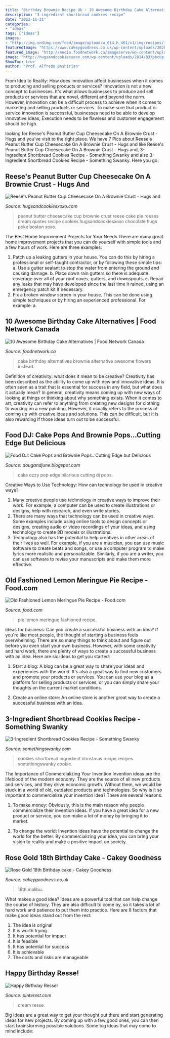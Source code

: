 ```yaml
---
title: "Birthday Brownie Recipe Uk : 10 Awesome Birthday Cake Alternatives"
description: "3-ingredient shortbread cookies recipe"
date: "2022-11-21"
categories:
- "ideas"
tags: ["ideas"]
images:
- "http://img.sndimg.com/food/image/upload/w_614,h_461/v1/img/recipes/12/83/10/picm27ZNk.jpg"
featuredImage: "https://www.cakeygoodness.co.uk/wp-content/uploads/2020/12/18th-rose-gold-drtip-cake-10-768x1094.jpg"
featured_image: "http://media.foodnetwork.ca/imageserve/wp-content/uploads/sites/6/2015/02/brownie-cake/x.jpg"
image: "http://hugsandcookiesxoxo.com/wp-content/uploads/2014/03/pbcup-cake.jpg"
ShowToc: true
author: "Prof. Alfredo Bashirian"
---
```



From Idea to Reality: How does innovation affect businesses when it comes to producing and selling products or services?
Innovation is not a new concept to businesses. It's what allows businesses to produce and sell products or services that are novel, different and beyond the norm. However, innovation can be a difficult process to achieve when it comes to marketing and selling products or services. To make sure that product or service innovation is successful, businesses need to be able to develop innovative ideas, Execution needs to be flawless and customer engagement should be high.

	

		
looking for Reese&#039;s Peanut Butter Cup Cheesecake On A Brownie Crust - Hugs and you've visit to the right place. We have 7 Pics about Reese&#039;s Peanut Butter Cup Cheesecake On A Brownie Crust - Hugs and like Reese&#039;s Peanut Butter Cup Cheesecake On A Brownie Crust - Hugs and, 3-Ingredient Shortbread Cookies Recipe - Something Swanky and also 3-Ingredient Shortbread Cookies Recipe - Something Swanky. Here you go:
		
    
## Reese&#039;s Peanut Butter Cup Cheesecake On A Brownie Crust - Hugs And

<img loading=lazy src="http://hugsandcookiesxoxo.com/wp-content/uploads/2014/03/pbcup-cake.jpg" onerror="this.onerror=null;this.src='https://tse1.mm.bing.net/th?id=OIP.LOq4OHEa7_NiirKoeNvhvgHaE8&amp;pid=15.1';" alt="Reese&#039;s Peanut Butter Cup Cheesecake On A Brownie Crust - Hugs and">

_Source: hugsandcookiesxoxo.com_

>peanut butter cheesecake cup brownie crust reese cake pie reeses cream quotes recipe cookies hugsandcookiesxoxo chocolate hugs poke boston xoxo. 

	

The Best Home Improvement Projects for Your Needs
There are many great home improvement projects that you can do yourself with simple tools and a few hours of work. Here are three examples: 
1. Patch up a leaking gutters in your house. You can do this by hiring a professional or self-taught contractor, or by following these simple tips: 
a. Use a gutter sealant to stop the water from entering the ground and causing damage. 
b. Place down rain gutters so there is adequate coverage over all of your roof eaves, gutters, and downspouts. 
c. Repair any leaks that may have developed since the last time it rained, using an emergency patch kit if necessary.
2. Fix a broken window screen in your house. This can be done using simple techniques or by hiring an experienced professional. For example: 
a.

    
## 10 Awesome Birthday Cake Alternatives | Food Network Canada

<img loading=lazy src="http://media.foodnetwork.ca/imageserve/wp-content/uploads/sites/6/2015/02/brownie-cake/x.jpg" onerror="this.onerror=null;this.src='https://tse4.mm.bing.net/th?id=OIP._2ITVDcI1yDsMMr3tizq9AHaJ4&amp;pid=15.1';" alt="10 Awesome Birthday Cake Alternatives | Food Network Canada">

_Source: foodnetwork.ca_

>cake birthday alternatives brownie alternative awesome flowers instead. 

	

Definition of creativity: what does it mean to be creative?
Creativity has been described as the ability to come up with new and innovative ideas. It is often seen as a trait that is essential for success in any field, but what does it actually mean? In general, creativity means coming up with new ways of looking at things or thinking about why something exists. When it comes to art, creativity can refer to anything from creating new designs for clothing to working on a new painting. However, it usually refers to the process of coming up with creative ideas and solutions. This can be difficult, but it is also rewarding if those ideas turn out to be successful.

    
## Food DJ: Cake Pops And Brownie Pops...Cutting Edge But Delicious

<img loading=lazy src="http://2.bp.blogspot.com/-5w-TpJ3kt5Y/UEcs_qVv2AI/AAAAAAAABb4/Sk1xhj2uT_o/s1600/ozzy.jpg" onerror="this.onerror=null;this.src='https://tse1.mm.bing.net/th?id=OIP.OKRwUik696CH0nYKuHsAxAHaG3&amp;pid=15.1';" alt="Food DJ: Cake Pops and Brownie Pops...Cutting Edge but Delicious">

_Source: dougandjune.blogspot.com_

>cake ozzy pop edge hilarious cutting dj pops. 

	

Creative Ways to Use Technology: How can technology be used in creative ways?
1. Many creative people use technology in creative ways to improve their work. For example, a computer can be used to create illustrations or designs, help with research, and even write stories.
2. There are many ways that technology can be used in creative ways. Some examples include using online tools to design concepts or designs, creating audio or video recordings of your ideas, and using technology to create 3D models or illustrations.
3. Technology also has the potential to help creatives in other areas of their lives as well. For example, if you are a musician, you can use music software to create beats and songs, or use a computer program to make lyrics more realistic and personalizable. Similarly, if you are a writer, you can use software to revise your manuscripts and make them more effective. 
    
## Old Fashioned Lemon Meringue Pie Recipe - Food.com

<img loading=lazy src="http://img.sndimg.com/food/image/upload/w_614,h_461/v1/img/recipes/12/83/10/picm27ZNk.jpg" onerror="this.onerror=null;this.src='https://tse2.mm.bing.net/th?id=OIP.rFnVuy4teLhT_lW4wjxO7QHaFj&amp;pid=15.1';" alt="Old Fashioned Lemon Meringue Pie Recipe - Food.com">

_Source: food.com_

>pie lemon meringue fashioned recipe. 

	

Ideas for business: Can you create a successful business with an idea?
If you're like most people, the thought of starting a business feels overwhelming. There are so many things to think about and figure out before you even start your own business. However, with some creativity and hard work, there are plenty of ways to create a successful business with an idea. Here are six ideas to get you started:
1) Start a blog: A blog can be a great way to share your ideas and experiences with the world. It's also a great way to find new customers and promote your products or services. You can use your blog as a platform for selling products or services, or you can simply share your thoughts on the current market conditions.

2) Create an online store: An online store is another great way to create a successful business with an idea.

    
## 3-Ingredient Shortbread Cookies Recipe - Something Swanky

<img loading=lazy src="https://www.somethingswanky.com/wp-content/uploads/2017/12/DSC_8620-scaled.jpg" onerror="this.onerror=null;this.src='https://tse2.mm.bing.net/th?id=OIP.8v88jYTpxylf3akuW3mS9gHaLL&amp;pid=15.1';" alt="3-Ingredient Shortbread Cookies Recipe - Something Swanky">

_Source: somethingswanky.com_

>cookies shortbread ingredient christmas recipe recipes somethingswanky cookie. 

	

The Importance of Commercializing Your Invention
Invention ideas are the lifeblood of the modern economy. They are the source of all new products and services, and they drive economic growth. Without them, we would be stuck in a world of old, outdated products and technologies.
So why is it so important to commercialize your invention idea? There are several reasons:

1. To make money: Obviously, this is the main reason why people commercialize their invention ideas. If you have a great idea for a new product or service, you can make a lot of money by bringing it to market.

2. To change the world: Invention ideas have the potential to change the world for the better. By commercializing your idea, you can bring your vision to reality and make a positive impact on society.


    
## Rose Gold 18th Birthday Cake - Cakey Goodness

<img loading=lazy src="https://www.cakeygoodness.co.uk/wp-content/uploads/2020/12/18th-rose-gold-drtip-cake-10-768x1094.jpg" onerror="this.onerror=null;this.src='https://tse2.mm.bing.net/th?id=OIP.z8sGUJe38fNayIU3WUQavQHaKj&amp;pid=15.1';" alt="Rose Gold 18th Birthday cake - Cakey Goodness">

_Source: cakeygoodness.co.uk_

>18th malibu. 

	

What makes a good idea?
Ideas are a powerful tool that can help change the course of history. They are also difficult to come by, so it takes a lot of hard work and patience to put them into practice. Here are 8 factors that make good ideas stand out from the rest: 
1. The idea is original 
2. It is worth trying 
3. It has potential for impact 
4. It is feasible 
5. It has potential for success 
6. It is achievable 
7. The costs and risks are manageable 

    
## Happy Birthday Resse!

<img loading=lazy src="https://i.pinimg.com/736x/cc/2d/ee/cc2dee11a63a02619ed0e8da9def59c7--oreo-cookie-cake-happy-birthday.jpg" onerror="this.onerror=null;this.src='https://tse4.mm.bing.net/th?id=OIP.sjo2nrCNDx9w0Ec4vrOhmwHaJ6&amp;pid=15.1';" alt="Happy Birthday Resse!">

_Source: pinterest.com_

>cream resse. 

	

Big Ideas are a great way to get your thought out there and start generating ideas for new projects. By coming up with a few good ones, you can then start brainstorming possible solutions. Some big ideas that may come to mind include: 

